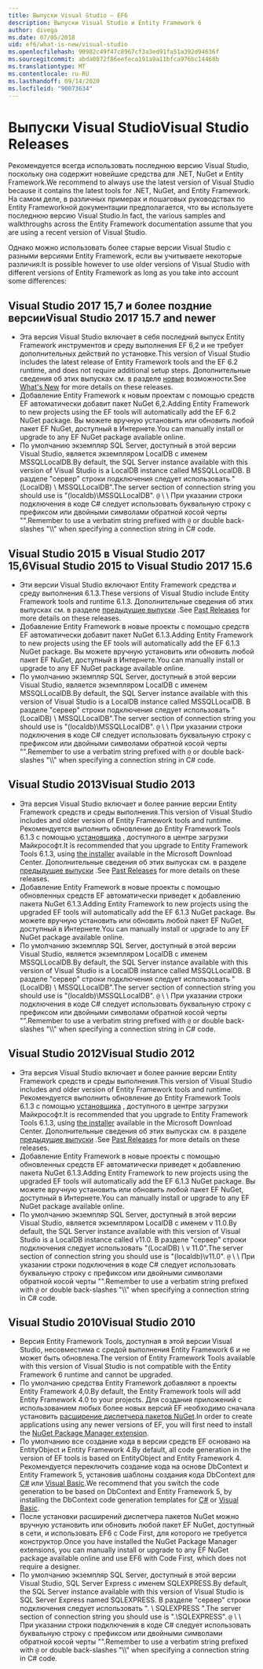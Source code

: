 ```yaml
---
title: Выпуски Visual Studio — EF6
description: Выпуски Visual Studio и Entity Framework 6
author: divega
ms.date: 07/05/2018
uid: ef6/what-is-new/visual-studio
ms.openlocfilehash: 90982c49f47c8967cf3a3ed91fa51a392d94636f
ms.sourcegitcommit: abda0872f86eefeca191a9a11bfca976bc14468b
ms.translationtype: MT
ms.contentlocale: ru-RU
ms.lasthandoff: 09/14/2020
ms.locfileid: "90073634"
---
```

# <a name="visual-studio-releases"></a><span data-ttu-id="7c88f-103">Выпуски Visual Studio</span><span class="sxs-lookup"><span data-stu-id="7c88f-103">Visual Studio Releases</span></span>

<span data-ttu-id="7c88f-104">Рекомендуется всегда использовать последнюю версию Visual Studio, поскольку она содержит новейшие средства для .NET, NuGet и Entity Framework.</span><span class="sxs-lookup"><span data-stu-id="7c88f-104">We recommend to always use the latest version of Visual Studio because it contains the latest tools for .NET, NuGet, and Entity Framework.</span></span>
<span data-ttu-id="7c88f-105">На самом деле, в различных примерах и пошаговых руководствах по Entity Frameworkной документации предполагается, что вы используете последнюю версию Visual Studio.</span><span class="sxs-lookup"><span data-stu-id="7c88f-105">In fact, the various samples and walkthroughs across the Entity Framework documentation assume that you are using a recent version of Visual Studio.</span></span>

<span data-ttu-id="7c88f-106">Однако можно использовать более старые версии Visual Studio с разными версиями Entity Framework, если вы учитываете некоторые различия:</span><span class="sxs-lookup"><span data-stu-id="7c88f-106">It is possible however to use older versions of Visual Studio with different versions of Entity Framework as long as you take into account some differences:</span></span>

## <a name="visual-studio-2017-157-and-newer"></a><span data-ttu-id="7c88f-107">Visual Studio 2017 15,7 и более поздние версии</span><span class="sxs-lookup"><span data-stu-id="7c88f-107">Visual Studio 2017 15.7 and newer</span></span>

- <span data-ttu-id="7c88f-108">Эта версия Visual Studio включает в себя последний выпуск Entity Framework инструментов и среду выполнения EF 6,2 и не требует дополнительных действий по установке.</span><span class="sxs-lookup"><span data-stu-id="7c88f-108">This version of Visual Studio includes the latest release of Entity Framework tools and the EF 6.2 runtime, and does not require additional setup steps.</span></span>
<span data-ttu-id="7c88f-109">Дополнительные сведения об этих выпусках см. в разделе [новые](xref:ef6/what-is-new/index) возможности.</span><span class="sxs-lookup"><span data-stu-id="7c88f-109">See [What's New](xref:ef6/what-is-new/index) for more details on these releases.</span></span>
- <span data-ttu-id="7c88f-110">Добавление Entity Framework к новым проектам с помощью средств EF автоматически добавит пакет NuGet 6,2.</span><span class="sxs-lookup"><span data-stu-id="7c88f-110">Adding Entity Framework to new projects using the EF tools will automatically add the EF 6.2 NuGet package.</span></span>
<span data-ttu-id="7c88f-111">Вы можете вручную установить или обновить любой пакет EF NuGet, доступный в Интернете.</span><span class="sxs-lookup"><span data-stu-id="7c88f-111">You can manually install or upgrade to any EF NuGet package available online.</span></span>
- <span data-ttu-id="7c88f-112">По умолчанию экземпляр SQL Server, доступный в этой версии Visual Studio, является экземпляром LocalDB с именем MSSQLLocalDB.</span><span class="sxs-lookup"><span data-stu-id="7c88f-112">By default, the SQL Server instance available with this version of Visual Studio is a LocalDB instance called MSSQLLocalDB.</span></span>
<span data-ttu-id="7c88f-113">В разделе "сервер" строки подключения следует использовать "(LocalDB) \\ MSSQLLocalDB".</span><span class="sxs-lookup"><span data-stu-id="7c88f-113">The server section of connection string you should use is "(localdb)\\MSSQLLocalDB".</span></span>
<span data-ttu-id="7c88f-114">`@` \\ \\ При указании строки подключения в коде C# следует использовать буквальную строку с префиксом или двойными символами обратной косой черты "".</span><span class="sxs-lookup"><span data-stu-id="7c88f-114">Remember to use a verbatim string prefixed with `@` or double back-slashes "\\\\" when specifying a connection string in C# code.</span></span>  


## <a name="visual-studio-2015-to-visual-studio-2017-156"></a><span data-ttu-id="7c88f-115">Visual Studio 2015 в Visual Studio 2017 15,6</span><span class="sxs-lookup"><span data-stu-id="7c88f-115">Visual Studio 2015 to Visual Studio 2017 15.6</span></span>

- <span data-ttu-id="7c88f-116">Эти версии Visual Studio включают Entity Framework средства и среду выполнения 6.1.3.</span><span class="sxs-lookup"><span data-stu-id="7c88f-116">These versions of Visual Studio include Entity Framework tools and runtime 6.1.3.</span></span>
<span data-ttu-id="7c88f-117">Дополнительные сведения об этих выпусках см. в разделе [предыдущие выпуски](xref:ef6/what-is-new/past-releases#ef-613) .</span><span class="sxs-lookup"><span data-stu-id="7c88f-117">See [Past Releases](xref:ef6/what-is-new/past-releases#ef-613) for more details on these releases.</span></span>
- <span data-ttu-id="7c88f-118">Добавление Entity Framework в новые проекты с помощью средств EF автоматически добавит пакет NuGet 6.1.3.</span><span class="sxs-lookup"><span data-stu-id="7c88f-118">Adding Entity Framework to new projects using the EF tools will automatically add the EF 6.1.3 NuGet package.</span></span>
<span data-ttu-id="7c88f-119">Вы можете вручную установить или обновить любой пакет EF NuGet, доступный в Интернете.</span><span class="sxs-lookup"><span data-stu-id="7c88f-119">You can manually install or upgrade to any EF NuGet package available online.</span></span>
- <span data-ttu-id="7c88f-120">По умолчанию экземпляр SQL Server, доступный в этой версии Visual Studio, является экземпляром LocalDB с именем MSSQLLocalDB.</span><span class="sxs-lookup"><span data-stu-id="7c88f-120">By default, the SQL Server instance available with this version of Visual Studio is a LocalDB instance called MSSQLLocalDB.</span></span>
<span data-ttu-id="7c88f-121">В разделе "сервер" строки подключения следует использовать "(LocalDB) \\ MSSQLLocalDB".</span><span class="sxs-lookup"><span data-stu-id="7c88f-121">The server section of connection string you should use is "(localdb)\\MSSQLLocalDB".</span></span>
<span data-ttu-id="7c88f-122">`@` \\ \\ При указании строки подключения в коде C# следует использовать буквальную строку с префиксом или двойными символами обратной косой черты "".</span><span class="sxs-lookup"><span data-stu-id="7c88f-122">Remember to use a verbatim string prefixed with `@` or double back-slashes "\\\\" when specifying a connection string in C# code.</span></span>  


## <a name="visual-studio-2013"></a><span data-ttu-id="7c88f-123">Visual Studio 2013</span><span class="sxs-lookup"><span data-stu-id="7c88f-123">Visual Studio 2013</span></span>
- <span data-ttu-id="7c88f-124">Эта версия Visual Studio включает и более ранние версии Entity Framework средств и среды выполнения.</span><span class="sxs-lookup"><span data-stu-id="7c88f-124">This version of Visual Studio includes and older version of Entity Framework tools and runtime.</span></span>
<span data-ttu-id="7c88f-125">Рекомендуется выполнить обновление до Entity Framework Tools 6.1.3 с помощью [установщика](https://www.microsoft.com/download/details.aspx?id=40762) , доступного в центре загрузки Майкрософт.</span><span class="sxs-lookup"><span data-stu-id="7c88f-125">It is recommended that you upgrade to Entity Framework Tools 6.1.3, using [the installer](https://www.microsoft.com/download/details.aspx?id=40762) available in the Microsoft Download Center.</span></span>
<span data-ttu-id="7c88f-126">Дополнительные сведения об этих выпусках см. в разделе [предыдущие выпуски](xref:ef6/what-is-new/past-releases#ef-613) .</span><span class="sxs-lookup"><span data-stu-id="7c88f-126">See [Past Releases](xref:ef6/what-is-new/past-releases#ef-613) for more details on these releases.</span></span>
- <span data-ttu-id="7c88f-127">Добавление Entity Framework в новые проекты с помощью обновленных средств EF автоматически приведет к добавлению пакета NuGet 6.1.3.</span><span class="sxs-lookup"><span data-stu-id="7c88f-127">Adding Entity Framework to new projects using the upgraded EF tools will automatically add the EF 6.1.3 NuGet package.</span></span>
<span data-ttu-id="7c88f-128">Вы можете вручную установить или обновить любой пакет EF NuGet, доступный в Интернете.</span><span class="sxs-lookup"><span data-stu-id="7c88f-128">You can manually install or upgrade to any EF NuGet package available online.</span></span>
- <span data-ttu-id="7c88f-129">По умолчанию экземпляр SQL Server, доступный в этой версии Visual Studio, является экземпляром LocalDB с именем MSSQLLocalDB.</span><span class="sxs-lookup"><span data-stu-id="7c88f-129">By default, the SQL Server instance available with this version of Visual Studio is a LocalDB instance called MSSQLLocalDB.</span></span>
<span data-ttu-id="7c88f-130">В разделе "сервер" строки подключения следует использовать "(LocalDB) \\ MSSQLLocalDB".</span><span class="sxs-lookup"><span data-stu-id="7c88f-130">The server section of connection string you should use is "(localdb)\\MSSQLLocalDB".</span></span>
<span data-ttu-id="7c88f-131">`@` \\ \\ При указании строки подключения в коде C# следует использовать буквальную строку с префиксом или двойными символами обратной косой черты "".</span><span class="sxs-lookup"><span data-stu-id="7c88f-131">Remember to use a verbatim string prefixed with `@` or double back-slashes "\\\\" when specifying a connection string in C# code.</span></span>  

## <a name="visual-studio-2012"></a><span data-ttu-id="7c88f-132">Visual Studio 2012</span><span class="sxs-lookup"><span data-stu-id="7c88f-132">Visual Studio 2012</span></span>

- <span data-ttu-id="7c88f-133">Эта версия Visual Studio включает и более ранние версии Entity Framework средств и среды выполнения.</span><span class="sxs-lookup"><span data-stu-id="7c88f-133">This version of Visual Studio includes and older version of Entity Framework tools and runtime.</span></span>
<span data-ttu-id="7c88f-134">Рекомендуется выполнить обновление до Entity Framework Tools 6.1.3 с помощью [установщика](https://www.microsoft.com/download/details.aspx?id=40762) , доступного в центре загрузки Майкрософт.</span><span class="sxs-lookup"><span data-stu-id="7c88f-134">It is recommended that you upgrade to Entity Framework Tools 6.1.3, using [the installer](https://www.microsoft.com/download/details.aspx?id=40762) available in the Microsoft Download Center.</span></span>
<span data-ttu-id="7c88f-135">Дополнительные сведения об этих выпусках см. в разделе [предыдущие выпуски](xref:ef6/what-is-new/past-releases#ef-613) .</span><span class="sxs-lookup"><span data-stu-id="7c88f-135">See [Past Releases](xref:ef6/what-is-new/past-releases#ef-613) for more details on these releases.</span></span>
- <span data-ttu-id="7c88f-136">Добавление Entity Framework в новые проекты с помощью обновленных средств EF автоматически приведет к добавлению пакета NuGet 6.1.3.</span><span class="sxs-lookup"><span data-stu-id="7c88f-136">Adding Entity Framework to new projects using the upgraded EF tools will automatically add the EF 6.1.3 NuGet package.</span></span>
<span data-ttu-id="7c88f-137">Вы можете вручную установить или обновить любой пакет EF NuGet, доступный в Интернете.</span><span class="sxs-lookup"><span data-stu-id="7c88f-137">You can manually install or upgrade to any EF NuGet package available online.</span></span>
- <span data-ttu-id="7c88f-138">По умолчанию экземпляр SQL Server, доступный в этой версии Visual Studio, является экземпляром LocalDB с именем v 11.0.</span><span class="sxs-lookup"><span data-stu-id="7c88f-138">By default, the SQL Server instance available with this version of Visual Studio is a LocalDB instance called v11.0.</span></span>
<span data-ttu-id="7c88f-139">В разделе "сервер" строки подключения следует использовать "(LocalDB) \\ v 11.0".</span><span class="sxs-lookup"><span data-stu-id="7c88f-139">The server section of connection string you should use is "(localdb)\\v11.0".</span></span>
<span data-ttu-id="7c88f-140">`@` \\ \\ При указании строки подключения в коде C# следует использовать буквальную строку с префиксом или двойными символами обратной косой черты "".</span><span class="sxs-lookup"><span data-stu-id="7c88f-140">Remember to use a verbatim string prefixed with `@` or double back-slashes "\\\\" when specifying a connection string in C# code.</span></span>  

## <a name="visual-studio-2010"></a><span data-ttu-id="7c88f-141">Visual Studio 2010</span><span class="sxs-lookup"><span data-stu-id="7c88f-141">Visual Studio 2010</span></span>

- <span data-ttu-id="7c88f-142">Версия Entity Framework Tools, доступная в этой версии Visual Studio, несовместима с средой выполнения Entity Framework 6 и не может быть обновлена.</span><span class="sxs-lookup"><span data-stu-id="7c88f-142">The version of Entity Framework Tools available with this version of Visual Studio is not compatible with the Entity Framework 6 runtime and cannot be upgraded.</span></span>
- <span data-ttu-id="7c88f-143">По умолчанию средства Entity Framework добавляют в проекты Entity Framework 4,0.</span><span class="sxs-lookup"><span data-stu-id="7c88f-143">By default, the Entity Framework tools will add Entity Framework 4.0 to your projects.</span></span>
<span data-ttu-id="7c88f-144">Для создания приложений с использованием любых более новых версий EF необходимо сначала установить [расширение диспетчера пакетов NuGet](https://marketplace.visualstudio.com/items?itemName=NuGetTeam.NuGetPackageManager).</span><span class="sxs-lookup"><span data-stu-id="7c88f-144">In order to create applications using any newer versions of EF, you will first need to install the [NuGet Package Manager extension](https://marketplace.visualstudio.com/items?itemName=NuGetTeam.NuGetPackageManager).</span></span>
- <span data-ttu-id="7c88f-145">По умолчанию все создание кода в версии средств EF основано на EntityObject и Entity Framework 4.</span><span class="sxs-lookup"><span data-stu-id="7c88f-145">By default, all code generation in the version of EF tools is based on EntityObject and Entity Framework 4.</span></span>
<span data-ttu-id="7c88f-146">Рекомендуется переключить создание кода на основе DbContext и Entity Framework 5, установив шаблоны создания кода DbContext для [C#](https://marketplace.visualstudio.com/items?itemName=EntityFrameworkTeam.EF5xDbContextGeneratorforC) или [Visual Basic](https://marketplace.visualstudio.com/items?itemName=EntityFrameworkTeam.EF5xDbContextGeneratorforVBNET).</span><span class="sxs-lookup"><span data-stu-id="7c88f-146">We recommend that you switch the code generation to be based on DbContext and Entity Framework 5, by installing the DbContext code generation templates for [C#](https://marketplace.visualstudio.com/items?itemName=EntityFrameworkTeam.EF5xDbContextGeneratorforC) or [Visual Basic](https://marketplace.visualstudio.com/items?itemName=EntityFrameworkTeam.EF5xDbContextGeneratorforVBNET).</span></span>
- <span data-ttu-id="7c88f-147">После установки расширений диспетчера пакетов NuGet можно вручную установить или обновить любой пакет EF NuGet, доступный в сети, и использовать EF6 с Code First, для которого не требуется конструктор.</span><span class="sxs-lookup"><span data-stu-id="7c88f-147">Once you have installed the NuGet Package Manager extensions, you can manually install or upgrade to any EF NuGet package available online and use EF6 with Code First, which does not require a designer.</span></span>
- <span data-ttu-id="7c88f-148">По умолчанию экземпляр SQL Server, доступный в этой версии Visual Studio, SQL Server Express с именем SQLEXPRESS.</span><span class="sxs-lookup"><span data-stu-id="7c88f-148">By default, the SQL Server instance available with this version of Visual Studio is SQL Server Express named SQLEXPRESS.</span></span>
<span data-ttu-id="7c88f-149">В разделе "сервер" строки подключения следует использовать ". \\ SQLEXPRESS ".</span><span class="sxs-lookup"><span data-stu-id="7c88f-149">The server section of connection string you should use is ".\\SQLEXPRESS".</span></span>
<span data-ttu-id="7c88f-150">`@` \\ \\ При указании строки подключения в коде C# следует использовать буквальную строку с префиксом или двойными символами обратной косой черты "".</span><span class="sxs-lookup"><span data-stu-id="7c88f-150">Remember to use a verbatim string prefixed with `@` or double back-slashes "\\\\" when specifying a connection string in C# code.</span></span>
